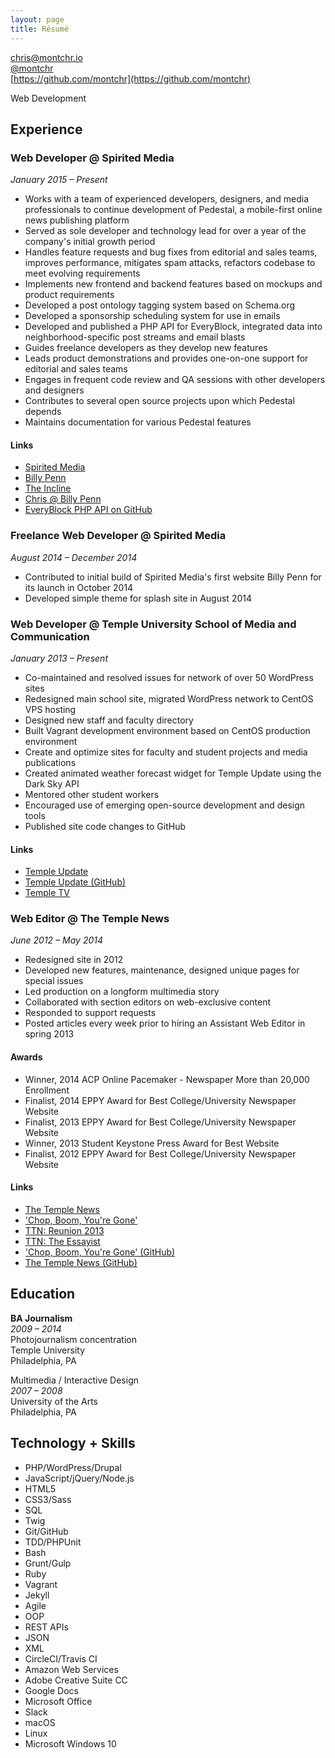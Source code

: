 ```yaml
---
layout: page
title: Résumé
---
```


[chris@montchr.io](mailto:chris@montchr.io)  
[@montchr](https://twitter.com/montchr)  
[https://github.com/montchr](https://github.com/montchr)

Web Development

## Experience

### Web Developer @ Spirited Media

*January 2015 – Present*

- Works with a team of experienced developers, designers, and media professionals to continue development of Pedestal, a mobile-first online news publishing platform
- Served as sole developer and technology lead for over a year of the company's initial growth period
- Handles feature requests and bug fixes from editorial and sales teams, improves performance, mitigates spam attacks, refactors codebase to meet evolving requirements
- Implements new frontend and backend features based on mockups and product requirements
- Developed a post ontology tagging system based on Schema.org
- Developed a sponsorship scheduling system for use in emails
- Developed and published a PHP API for EveryBlock, integrated data into neighborhood-specific post streams and email blasts
- Guides freelance developers as they develop new features
- Leads product demonstrations and provides one-on-one support for editorial and sales teams
- Engages in frequent code review and QA sessions with other developers and designers
- Contributes to several open source projects upon which Pedestal depends
- Maintains documentation for various Pedestal features

#### Links

- [Spirited Media](https://spiritedmedia.com/)
- [Billy Penn](https://billypenn.com/)
- [The Incline](https://theincline.com/)
- [Chris @ Billy Penn](https://billypenn.com/about/chris-montgomery/)
- [EveryBlock PHP API on GitHub](https://github.com/spiritedmedia/everyblock-php-api)

### Freelance Web Developer @ Spirited Media

*August 2014 – December 2014*

- Contributed to initial build of Spirited Media's first website Billy Penn for its launch in October 2014
- Developed simple theme for splash site in August 2014

### Web Developer @ Temple University School of Media and Communication

*January 2013 – Present*

- Co-maintained and resolved issues for network of over 50 WordPress sites
- Redesigned main school site, migrated WordPress network to CentOS VPS hosting
- Designed new staff and faculty directory
- Built Vagrant development environment based on CentOS production environment
- Create and optimize sites for faculty and student projects and media publications
- Created animated weather forecast widget for Temple Update using the Dark Sky API
- Mentored other student workers
- Encouraged use of emerging open-source development and design tools
- Published site code changes to GitHub

#### Links

- [Temple Update](http://templeupdate.com/)
- [Temple Update (GitHub)](https://github.com/templesmc/tuupdate/)
- [Temple TV](http://templetv.net/)

### Web Editor @ The Temple News

*June 2012 – May 2014*

- Redesigned site in 2012
- Developed new features, maintenance, designed unique pages for special issues
- Led production on a longform multimedia story
- Collaborated with section editors on web-exclusive content
- Responded to support requests
- Posted articles every week prior to hiring an Assistant Web Editor in spring 2013

#### Awards

- Winner, 2014 ACP Online Pacemaker - Newspaper More than 20,000 Enrollment
- Finalist, 2014 EPPY Award for Best College/University Newspaper Website  
- Finalist, 2013 EPPY Award for Best College/University Newspaper Website  
- Winner, 2013 Student Keystone Press Award for Best Website
- Finalist, 2012 EPPY Award for Best College/University Newspaper Website

#### Links

- [The Temple News](http://temple-news.com/)
- ['Chop, Boom, You're Gone'](http://chopboom.com/)
- [TTN: Reunion 2013](http://temple-news.com/reunion-2013/)
- [TTN: The Essayist](http://temple-news.com/essays/)
- ['Chop, Boom, You're Gone' (GitHub)](https://github.com/TheTempleNews/chopboom)
- [The Temple News (GitHub)](https://github.com/montchr/zombie/)

## Education

**BA Journalism**  
*2009 – 2014*  
Photojournalism concentration  
Temple University  
Philadelphia, PA  

Multimedia / Interactive Design  
*2007 – 2008*  
University of the Arts  
Philadelphia, PA  


## Technology + Skills

- PHP/WordPress/Drupal
- JavaScript/jQuery/Node.js
- HTML5
- CSS3/Sass
- SQL
- Twig
- Git/GitHub
- TDD/PHPUnit
- Bash
- Grunt/Gulp
- Ruby
- Vagrant
- Jekyll
- Agile
- OOP
- REST APIs
- JSON
- XML
- CircleCI/Travis CI
- Amazon Web Services
- Adobe Creative Suite CC
- Google Docs
- Microsoft Office
- Slack
- macOS
- Linux
- Microsoft Windows 10
